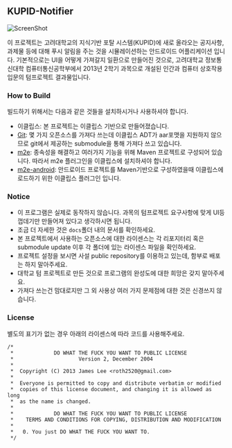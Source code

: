 ## KUPID-Notifier

![ScreenShot](https://raw2.github.com/eincs/kupid-android/master/docs/screenshot.jpg)

이 프로젝트는 고려대학교의 지식기반 포탈 시스템(KUPID)에 새로 올라오는 공지사항, 과제물 등에 대해
푸시 알림을 주는 것을 시뮬레이션하는 안드로이드 어플리케이션 입니다.
기본적으로는 UI을 어떻게 가져갈지 일환으로 만들어진 것으로,
고려대학교 정보통신대학 컴퓨터통신공학부에서 2013년 2학기 과목으로 개설된 인간과 컴퓨터 상호작용 입문의 텀프로젝트 결과물입니다.

### How to Build

빌드하기 위해서는 다음과 같은 것들을 설치하시거나 사용하셔야 합니다.

- 이클립스: 본 프로젝트는 이클립스 기반으로 만들어졌습니다.
- [Git]: 몇 가지 오픈소스를 가져다 쓰는데 이클립스 ADT가 aar포맷을 지원하지 않으므로 git에서 제공하는 submodule을 통해 가져다 쓰고 있습니다.
- [m2e]: 종속성을 해결하고 여러가지 기능을 위해 Maven 프로젝트로 구성되어 있습니다. 따라서 m2e 플러그인을 이클립스에 설치하셔야 합니다.
- [m2e-android]: 안드로이드 프로젝트를 Maven기반으로 구성하였을때 이클립스에 로드하기 위한 이클립스 플러그인 입니다.

### Notice

- 이 프로그램은 실제로 동작하지 않습니다. 과목의 텀프로젝트 요구사항에 맞게 UI등 껍데기만 만들어져 있다고 생각하시면 됩니다.
- 조금 더 자세한 것은 `docs`폴더 내의 문서를 확인하세요.
- 본 프로젝트에서 사용하는 오픈소스에 대한 라이센스는 각 리포지터리 혹은 submodule update 이후 각 폴더에 있는 라이센스 파일을 확인하세요.
- 프로젝트 설정을 보시면 사설 public repository를 이용하고 있는데, 함부로 배포는 하지 말아주세요.
- 대학교 텀 프로젝트로 만든 것으로 프로그램의 완성도에 대한 희망은 갖지 말아주세요.
- 가져다 쓰는건 맘대로지만 그 외 사용상 여러 가지 문제점에 대한 것은 신경쓰지 않습니다.

### License

별도의 표기가 없는 경우 아래의 라이센스에 따라 코드를 사용해주세요.

	/*
	 *             DO WHAT THE FUCK YOU WANT TO PUBLIC LICENSE 
	 *                     Version 2, December 2004
	 * 
	 *  Copyright (C) 2013 James Lee <roth2520@gmail.com>
	 *   
	 *  Everyone is permitted to copy and distribute verbatim or modified
	 *  copies of this license document, and changing it is allowed as long
	 *  as the name is changed.
	 * 
	 *             DO WHAT THE FUCK YOU WANT TO PUBLIC LICENSE
	 *    TERMS AND CONDITIONS FOR COPYING, DISTRIBUTION AND MODIFICATION
	 * 
	 *   0. You just DO WHAT THE FUCK YOU WANT TO. 
	 */
	 
[Git]: http://git-scm.com/
[m2e]: http://www.eclipse.org/m2e/
[m2e-android]: http://rgladwell.github.io/m2e-android/
